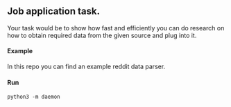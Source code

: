 ## Job application task.

Your task would be to show how fast and efficiently you can
do research on how to obtain required data
from the given source and plug into it.

#### Example

In this repo you can find an example reddit data parser.

#### Run

```
python3 -m daemon
```